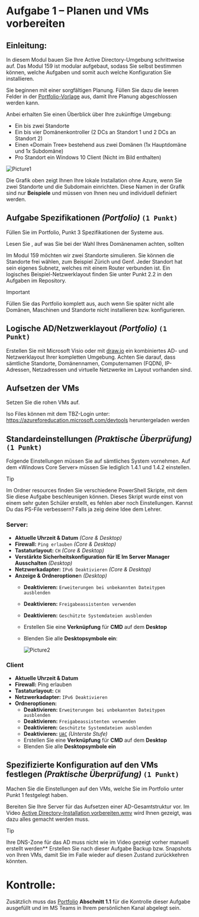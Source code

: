 # Aufgabe 1 – Planen und VMs vorbereiten
## Einleitung:
In diesem Modul bauen Sie Ihre Active Directory-Umgebung schrittweise auf. Das Modul 159 ist modular aufgebaut, sodass Sie selbst bestimmen können, welche Aufgaben und somit auch welche Konfiguration Sie installieren.

Sie beginnen mit einer sorgfältigen Planung. Füllen Sie dazu die leeren Felder in der [Portfolio-Vorlage](./vorlagen/m159-portfolio.dockx) aus, damit Ihre Planung abgeschlossen werden kann.

Anbei erhalten Sie einen Überblick über Ihre zukünftige Umgebung:
- Ein bis zwei Standorte
- Ein bis vier Domänenkontroller (2 DCs an Standort 1 und 2 DCs an Standort 2)
- Einen «Domain Tree» bestehend aus zwei Domänen (1x Hauptdomäne und 1x Subdomäne)
- Pro Standort ein Windows 10 Client (Nicht im Bild enthalten)

![Picture1](./bilder/infra-layout.png.png)

Die Grafik oben zeigt Ihnen Ihre lokale Installation ohne Azure, wenn Sie zwei Standorte und die Subdomain einrichten. Diese Namen in der Grafik sind nur **Beispiele** und müssen von Ihnen neu und individuell definiert werden.


## Aufgabe Spezifikationen *(Portfolio)* `(1 Punkt)`
Füllen Sie im Portfolio, Punkt 3 Spezifikationen der Systeme aus.

Lesen Sie , auf was Sie bei der Wahl Ihres Domänenamen achten, sollten

Im Modul 159 möchten wir zwei Standorte simulieren. Sie können die Standorte frei wählen, zum Beispiel Zürich und Genf. Jeder Standort hat sein eigenes Subnetz, welches mit einem Router verbunden ist. Ein logisches Beispiel-Netzwerklayout finden Sie unter Punkt 2.2 in den Aufgaben im Repository.

> [!IMPORTANT]
> Füllen Sie das Portfolio komplett aus, auch wenn Sie später nicht alle Domänen, Maschinen und Standorte nicht installieren bzw. konfigurieren.

## Logische AD/Netzwerklayout *(Portfolio)* `(1 Punkt)`
Erstellen Sie mit Microsoft Visio oder mit [draw.io](draw.io) ein kombiniertes AD- und Netzwerklayout Ihrer kompletten Umgebung. Achten Sie darauf, dass sämtliche Standorte, Domänennamen, Computernamen (FQDN), IP-Adressen, Netzadressen und virtuelle Netzwerke im Layout vorhanden sind. 

## Aufsetzen der VMs
Setzen Sie die rohen VMs auf.

Iso Files können mit dem TBZ-Login unter: https://azureforeducation.microsoft.com/devtools
heruntergeladen werden

## Standardeinstellungen *(Praktische Überprüfung)* `(1 Punkt)`
Folgende Einstellungen müssen Sie auf sämtliches System vornehmen. Auf dem «Windows Core Server» müssen Sie lediglich 1.4.1 und 1.4.2 einstellen.

> [!TIP]
> Im Ordner resources finden Sie verschiedene PowerShell Skripte, mit dem Sie diese Aufgabe beschleunigen können. Dieses Skript wurde einst von einem sehr guten Schüler erstellt, es fehlen aber noch Einstellungen. Kannst Du das PS-File verbessern? Falls ja zeig deine Idee dem Lehrer.

### Server:
- **Aktuelle Uhrzeit & Datum** *(Core & Desktop)*
- **Firewall:** `Ping erlauben` *(Core & Desktop)*
- **Tastaturlayout:** `CH` *(Core & Desktop)*
- **Verstärkte Sicherheitskonfiguration für IE Im Server Manager Ausschalten** *(Desktop)*
- **Netzwerkadapter:** `IPv6 Deaktivieren` *(Core & Desktop)*
- **Anzeige & Ordneroptione**n *(Desktop)*
    - **Deaktivieren:** `Erweiterungen bei unbekannten Dateitypen ausblenden`
    - **Deaktivieren:** `Freigabeassistenten verwenden`
    - **Deaktivieren:** `Geschützte Systemdateien ausblenden`
    - Erstellen Sie eine **Verknüpfung** für **CMD** auf dem **Desktop**
    - Blenden Sie alle **Desktopsymbole ein**:
        
        ![Picture2](./bilder/settings-desktopsymbols.png)

### Client
- **Aktuelle Uhrzeit & Datum**
- **Firewall:** Ping erlauben
- **Tastaturlayout:** `CH`
- **Netzwerkadapter:** `IPv6 Deaktivieren`
- **Ordneroptionen:**
    - **Deaktivieren:** `Erweiterungen bei unbekannten Dateitypen ausblenden`
    - **Deaktivieren:** `Freigabeassistenten verwenden`
    - **Deaktivieren:** `Geschützte Systemdateien ausblenden`
    - **Deaktivieren:** [`UAC`](https://support.microsoft.com/en-us/windows/user-account-control-settings-d5b2046b-dcb8-54eb-f732-059f321afe18) *(Unterste Stufe)*
    - Erstellen Sie eine **Verknüpfung** für **CMD** auf dem **Desktop**
    - Blenden Sie alle **Desktopsymbole ein**
## Spezifizierte Konfiguration auf den VMs festlegen *(Praktische Überprüfung)* `(1 Punkt)`
Machen Sie die Einstellungen auf den VMs, welche Sie im Portfolio unter Punkt 1 festgelegt haben.

Bereiten Sie Ihre Server für das Aufsetzen einer AD-Gesamtstruktur vor. Im Video [Active Directory-Installation vorbereiten.wmv](https://sway.cloud.microsoft/qv95MgyYR8FZpGu8) wird Ihnen gezeigt, was dazu alles gemacht werden muss. 

> [!TIP]
> Ihre DNS-Zone für das AD muss nicht wie im Video gezeigt vorher manuell erstellt werden**
> Erstellen Sie nach dieser Aufgabe Backup bzw. Snapshots von Ihren VMs, damit Sie im Falle wieder auf diesen Zustand zurückkehren könnten.

# Kontrolle:
Zusätzlich muss das [Portfolio](./vorlagen/m159-portfolio.dockx) **Abschnitt 1.1** für die Kontrolle dieser Aufgabe ausgefüllt und im MS Teams in Ihrem persönlichen Kanal abgelegt sein.
